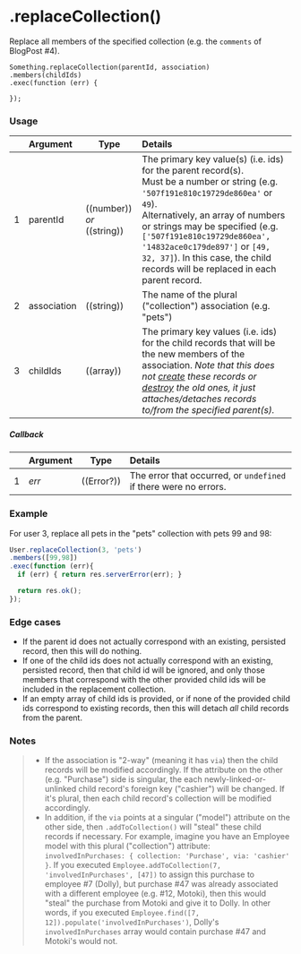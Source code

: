 # .replaceCollection()

Replace all members of the specified collection (e.g. the `comments` of BlogPost #4).

```usage
Something.replaceCollection(parentId, association)
.members(childIds)
.exec(function (err) {

});
```

### Usage

|   |     Argument        | Type                                         | Details                            |
|---|:--------------------|----------------------------------------------|:-----------------------------------|
| 1 |  parentId           | ((number)) _or_ ((string))                   | The primary key value(s) (i.e. ids) for the parent record(s). <br/>Must be a number or string (e.g. `'507f191e810c19729de860ea'` or `49`).  <br/>Alternatively, an array of numbers or strings may be specified (e.g. `['507f191e810c19729de860ea', '14832ace0c179de897']` or `[49, 32, 37]`). In this case, the child records will be replaced in each parent record.
| 2 |  association | ((string))                                   | The name of the plural ("collection") association (e.g. "pets")
| 3 |  childIds      | ((array))                                    | The primary key values (i.e. ids) for the child records that will be the new members of the association.  _Note that this does not [create](http://sailsjs.com/documentation/reference/waterline-orm/models/create) these records or [destroy](http://sailsjs.com/documentation/reference/waterline-orm/models/destroy) the old ones, it just attaches/detaches records to/from the specified parent(s)._


##### Callback

|   |     Argument        | Type                | Details |
|---|:--------------------|---------------------|:---------------------------------------------------------------------------------|
| 1 |    _err_            | ((Error?))          | The error that occurred, or `undefined` if there were no errors.


### Example

For user 3, replace all pets in the "pets" collection with pets 99 and 98:

```javascript
User.replaceCollection(3, 'pets')
.members([99,98])
.exec(function (err){
  if (err) { return res.serverError(err); }

  return res.ok();
});
```

### Edge cases

+ If the parent id does not actually correspond with an existing, persisted record, then this will do nothing.
+ If one of the child ids does not actually correspond with an existing, persisted record, then that child id will be ignored, and only those members that correspond with the other provided child ids will be included in the replacement collection.
+ If an empty array of child ids is provided, or if none of the provided child ids correspond to existing records, then this will detach _all_ child records from the parent.

### Notes
> + If the association is "2-way" (meaning it has `via`) then the child records will be modified accordingly.  If the attribute on the other (e.g. "Purchase") side is singular, the each newly-linked-or-unlinked child record's foreign key ("cashier") will be changed.  If it's plural, then each child record's collection will be modified accordingly.
> + In addition, if the `via` points at a singular ("model") attribute on the other side, then `.addToCollection()` will "steal" these child records if necessary.  For example, imagine you have an Employee model with this plural ("collection") attribute: `involvedInPurchases: { collection: 'Purchase', via: 'cashier' }`.  If you executed `Employee.addToCollection(7, 'involvedInPurchases', [47])` to assign this purchase to employee #7 (Dolly), but purchase #47 was already associated with a different employee (e.g. #12, Motoki), then this would "steal" the purchase from Motoki and give it to Dolly.  In other words, if you executed `Employee.find([7, 12]).populate('involvedInPurchases')`, Dolly's `involvedInPurchases` array would contain purchase #47 and Motoki's would not.




<docmeta name="displayName" value=".replaceCollection()">
<docmeta name="pageType" value="method">
